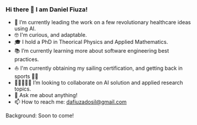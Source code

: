 ### Hi there 👋 I am Daniel Fiuza!

- 🦠 I’m currently leading the work on a few revolutionary healthcare ideas using AI.
- 🤓 I'm curious, and adaptable.
- 🎓 I hold a PhD in Theorical Physics and Applied Mathematics.
- 📚 I’m currently learning more about software engineering best practices.
- ⛵ I'm currently obtaining my sailing certification, and getting back in sports 🏃‍♂️
- 🧑🏻‍🤝‍🧑🏾 I’m looking to collaborate on AI solution and applied research topics.
- 💬 Ask me about anything!
- 📫 How to reach me: dafiuzadosil@gmail.com


Background: 
Soon to come!

<!--
**Daniel-FD/Daniel-FD** is a ✨ _special_ ✨ repository because its `README.md` (this file) appears on your GitHub profile.

Here are some ideas to get you started:

- 🔭 I’m currently working on ...
- 🌱 I’m currently learning ...
- 👯 I’m looking to collaborate on ...
- 🤔 I’m looking for help with ...
- 💬 Ask me about ...
- 📫 How to reach me: ...
- 😄 Pronouns: ...
- ⚡ Fun fact: ...
-->

